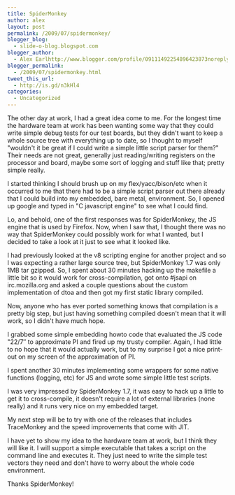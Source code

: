 ```yaml
---
title: SpiderMonkey
author: alex
layout: post
permalink: /2009/07/spidermonkey/
blogger_blog:
  - slide-o-blog.blogspot.com
blogger_author:
  - Alex Earlhttp://www.blogger.com/profile/09111492254896423873noreply@blogger.com
blogger_permalink:
  - /2009/07/spidermonkey.html
tweet_this_url:
  - http://is.gd/n3kHl4
categories:
  - Uncategorized
---
```

The other day at work, I had a great idea come to me. For the longest time the hardware team at work has been wanting some way that they could write simple debug tests for our test boards, but they didn't want to keep a whole source tree with everything up to date, so I thought to myself "wouldn't it be great if I could write a simple little script parser for them?" Their needs are not great, generally just reading/writing registers on the processor and board, maybe some sort of logging and stuff like that; pretty simple really.

I started thinking I should brush up on my flex/yacc/bison/etc when it occurred to me that there had to be a simple script parser out there already that I could build into my embedded, bare metal, environment. So, I opened up google and typed in "C javascript engine" to see what I could find.

Lo, and behold, one of the first responses was for SpiderMonkey, the JS engine that is used by Firefox. Now, when I saw that, I thought there was no way that SpiderMonkey could possibly work for what I wanted, but I decided to take a look at it just to see what it looked like.

I had previously looked at the v8 scripting engine for another project and so I was expecting a rather large source tree, but SpiderMonkey 1.7 was only 1MB tar gzipped. So, I spent about 30 minutes hacking up the makefile a little bit so it would work for cross-compilation, got onto #jsapi on irc.mozilla.org and asked a couple questions about the custom implementation of dtoa and then got my first static library compiled.

Now, anyone who has ever ported something knows that compilation is a pretty big step, but just having something compiled doesn't mean that it will work, so I didn't have much hope.

I grabbed some simple embedding howto code that evaluated the JS code "22/7&#8243; to approximate PI and fired up my trusty compiler. Again, I had little to no hope that it would actually work, but to my surprise I got a nice print-out on my screen of the approximation of PI.

I spent another 30 minutes implementing some wrappers for some native functions (logging, etc) for JS and wrote some simple little test scripts.

I was very impressed by SpiderMonkey 1.7, it was easy to hack up a little to get it to cross-compile, it doesn't require a lot of external libraries (none really) and it runs very nice on my embedded target.

My next step will be to try with one of the releases that includes TraceMonkey and the speed improvements that come with JIT.

I have yet to show my idea to the hardware team at work, but I think they will like it. I will support a simple executable that takes a script on the command line and executes it. They just need to write the simple test vectors they need and don't have to worry about the whole code environment.

Thanks SpiderMonkey!

